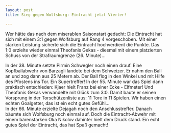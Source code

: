 ```yaml
---
layout: post
title: Sieg gegen Wolfsburg: Eintracht jetzt Vierter!

---
```


Wer hätte das nach dem miserablen Saisonstart gedacht: Die Eintracht hat sich mit einem 3:1 gegen Wolfsburg auf Rang 4 vorgeschoben. Mit einer starken Leistung sicherte sich die Eintracht hochverdient die Punkte. Das 1:0 erzielte wieder einmal Theofanis Gekas - diesmal mit einem platzierten Schuss von der Strafraumgrenze (26. Minute)...

In der 38. Minute setzte Pirmin Schwegler noch einen drauf. Eine Kopfballabwehr von Barzagli landete bei dem Schweizer. Er nahm den Ball an und zog dann aus 25 Metern ab. Der Ball flog in den Winkel und mit Hilfe des Pfostens ins Tor. Ein Supertreffer! In der 55. Minute war das Spiel dann praktisch entschieden: Kjaer hielt Franz bei einer Ecke - Elfmeter! Und Theofanis Gekas verwandelte mit Glück zum 3:0. Damit baute er seinen Vorsprung in der Torschützenliste aus: 11 Tore in 11 Spielen. Wir haben einen echten Goalgetter, das ist ein echt gutes Gefühl...  
In der 66. Minute erzielte Dejagah noch den Anschlusstreffer. Danach bäumte sich Wolfsburg noch einmal auf. Doch die Eintracht-Abwehr mit einem bärenstarken Oka Nikolov dahinter hielt dem Druck stand. Ein echt gutes Spiel der Eintracht, das hat Spaß gemacht!
